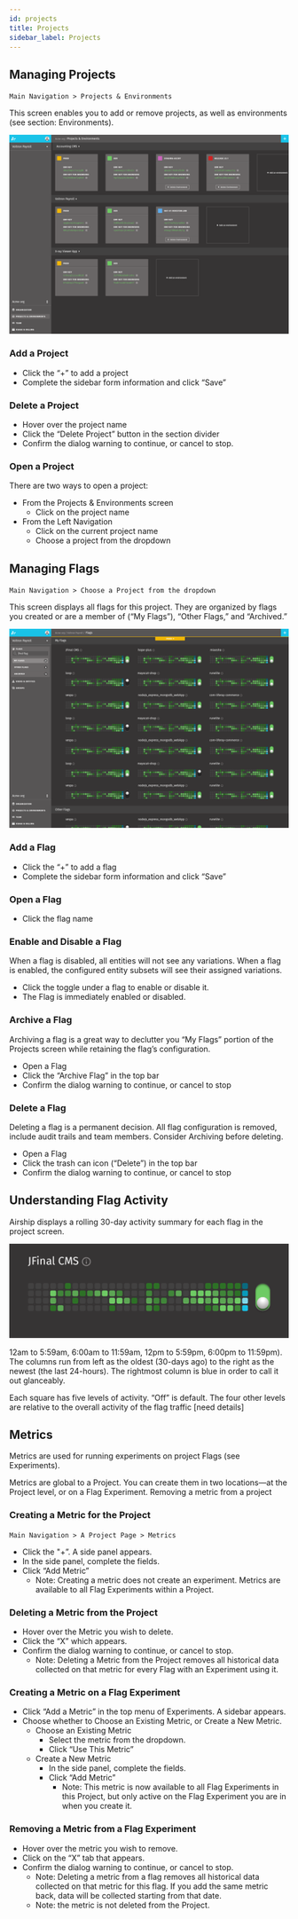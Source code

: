 ```yaml
---
id: projects
title: Projects
sidebar_label: Projects
---
```


## Managing Projects

`Main Navigation > Projects & Environments`

This screen enables you to add or remove projects, as well as environments (see section: Environments).

![](assets/managing-projects.jpeg)

### Add a Project 

- Click the “+” to add a project
- Complete the sidebar form information and click “Save”

### Delete a Project

- Hover over the project name
- Click the “Delete Project” button in the section divider
- Confirm the dialog warning to continue, or cancel to stop.

### Open a Project
There are two ways to open a project:

- From the Projects & Environments screen
    - Click on the project name
- From the Left Navigation
    - Click on the current project name
    - Choose a project from the dropdown


## Managing Flags

`Main Navigation > Choose a Project from the dropdown`

This screen displays all flags for this project. They are organized by flags you created or are a member of (“My Flags”), “Other Flags,” and “Archived.”

![](assets/managing-flags.jpeg)

### Add a Flag

- Click the “+” to add a flag
- Complete the sidebar form information and click “Save”

### Open a Flag

- Click the flag name

### Enable and Disable a Flag
When a flag is disabled, all entities will not see any variations. When a flag is enabled, the configured entity subsets will see their assigned variations.

- Click the toggle under a flag to enable or disable it.
- The Flag is immediately enabled or disabled.

### Archive a Flag
Archiving a flag is a great way to declutter you “My Flags” portion of the Projects screen while retaining the flag’s configuration. 

- Open a Flag
- Click the “Archive Flag” in the top bar
- Confirm the dialog warning to continue, or cancel to stop

### Delete a Flag
Deleting a flag is a permanent decision. All flag configuration is removed, include audit trails and team members. Consider Archiving before deleting.

- Open a Flag
- Click the trash can icon (“Delete”) in the top bar
- Confirm the dialog warning to continue, or cancel to stop


## Understanding Flag Activity

Airship displays a rolling 30-day activity summary for each flag in the project screen.

![](assets/flag-activity.jpeg)

12am to 5:59am, 6:00am to 11:59am, 12pm to 5:59pm, 6:00pm to 11:59pm). The columns run from left as the oldest (30-days ago) to the right as the newest (the last 24-hours). The rightmost column is blue in order to call it out glanceably.

Each square has five levels of activity. “Off” is default. The four other levels are relative to the overall activity of the flag traffic \[need details]

## Metrics

Metrics are used for running experiments on project Flags (see Experiments). 

Metrics are global to a Project. You can create them in two locations—at the Project level, or on a Flag Experiment. Removing a metric from a project

### Creating a Metric for the Project

`Main Navigation > A Project Page > Metrics`
 
- Click the "+”. A side panel appears.
- In the side panel, complete the fields.
- Click “Add Metric”
    - Note: Creating a metric does not create an experiment. Metrics are available to all Flag Experiments within a Project.

### Deleting a Metric from the Project

- Hover over the Metric you wish to delete.
- Click the “X” which appears.
- Confirm the dialog warning to continue, or cancel to stop.
    - Note: Deleting a Metric from the Project removes all historical data collected on that metric for every Flag with an Experiment using it.

### Creating a Metric on a Flag Experiment

- Click “Add a Metric” in the top menu of Experiments. A sidebar appears.
- Choose whether to Choose an Existing Metric, or Create a New Metric.
    - Choose an Existing Metric
        - Select the metric from the dropdown.
        - Click “Use This Metric”
    - Create a New Metric
        - In the side panel, complete the fields.
        - Click “Add Metric”
            - Note: This metric is now available to all Flag Experiments in this Project, but only active on the Flag Experiment you are in when you create it.

### Removing a Metric from a Flag Experiment

- Hover over the metric you wish to remove. 
- Click on the “X” tab that appears.
- Confirm the dialog warning to continue, or cancel to stop.
    - Note: Deleting a metric from a flag removes all historical data collected on that metric for this flag. If you add the same metric back, data will be collected starting from that date.
    - Note: the metric is not deleted from the Project.
